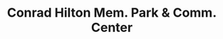 ---
layout: repo
title: "Conrad Hilton Mem. Park & Comm. Center"
id: 16567
permalink: repos/16567/
---